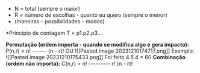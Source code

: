 - N = total (sempre o maior)
- R = número de escolhas - quanto eu quero  (sempre o menor)
- (maneiras - possibilidades - modos)

*Principio de contagem
	T = p1.p2.p3...

**Permutação (ordem importa - quando se modifica algo e gera impacto):**
		P(n,r) = 
		              n!
				   ------
				   (n - r)!
			OU
				![[Pasted image 20231210174717.png]]
				Exemplo:
				![[Pasted image 20231210175433.png]]
						Foi feito 4.5.4 = 60
**Combinação (ordem não importa):**
		C(n,r) =
					 n!
				---------
				r! (n - r)!